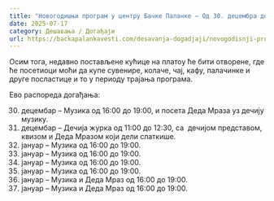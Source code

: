 ```yaml
---
title: "Новогодишњи програм у центру Бачке Паланке – Од 30. децембра до 7. јануара"
date: 2025-07-17
category: Дешавања / Догађаји
url: https://backapalankavesti.com/desavanja-dogadjaji/novogodisnji-program-u-centru-backe-palanke/
---
```


Осим тога, недавно постављене кућице на платоу ће бити отворене, где ће посетиоци моћи да купе сувенире, колаче, чај, кафу, палачинке и друге посластице и то у периоду трајања програма.

Ево распореда догађања:

30. децембар – Музика од 16:00 до 19:00, и посета Деда Мраза уз дечију музику.
31. децембар – Дечија журка од 11:00 до 12:30, са  дечијом представом, квизом и Деда Мразом који дели слаткише.
2. јануар – Музика од 16:00 до 19:00.
3. јануар – Музика од 16:00 до 19:00.
4. јануар – Музика од 16:00 до 19:00.
5. јануар – Музика од 16:00 до 19:00.
6. јануар – Музика и Деда Мраз од 16:00 до 19:00.
7. јануар – Музика и Деда Мраз од 16:00 до 19:00.
